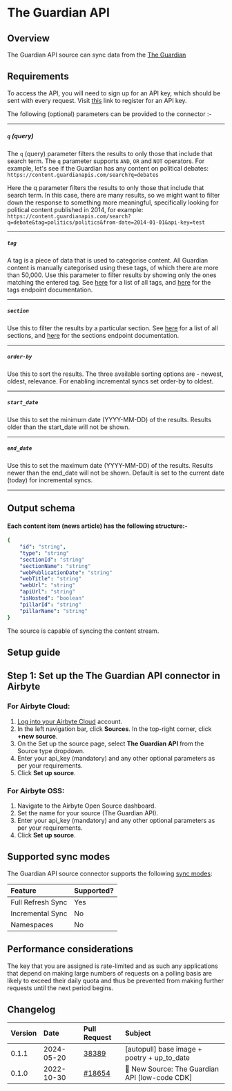# The Guardian API

## Overview

The Guardian API source can sync data from the [The Guardian](https://open-platform.theguardian.com/)

## Requirements

To access the API, you will need to sign up for an API key, which should be sent with every request. Visit [this](https://open-platform.theguardian.com/access) link to register for an API key.

The following (optional) parameters can be provided to the connector :-

---

##### `q` (query)

The `q` (query) parameter filters the results to only those that include that search term. The `q` parameter supports `AND`, `OR` and `NOT` operators. For example, let's see if the Guardian has any content on political debates: `https://content.guardianapis.com/search?q=debates`

Here the q parameter filters the results to only those that include that search term. In this case, there are many results, so we might want to filter down the response to something more meaningful, specifically looking for political content published in 2014, for example: `https://content.guardianapis.com/search?q=debate&tag=politics/politics&from-date=2014-01-01&api-key=test`

---

##### `tag`

A tag is a piece of data that is used to categorise content. All Guardian content is manually categorised using these tags, of which there are more than 50,000. Use this parameter to filter results by showing only the ones matching the entered tag. See <a href="https://content.guardianapis.com/tags?api-key=test">here</a> for a list of all tags, and <a href="https://open-platform.theguardian.com/documentation/tag">here</a> for the tags endpoint documentation.

---

##### `section`

Use this to filter the results by a particular section. See <a href="https://content.guardianapis.com/sections?api-key=test">here</a> for a list of all sections, and <a href="https://open-platform.theguardian.com/documentation/section">here</a> for the sections endpoint documentation.

---

##### `order-by`

Use this to sort the results. The three available sorting options are - newest, oldest, relevance. For enabling incremental syncs set order-by to oldest.

---

##### `start_date`

Use this to set the minimum date (YYYY-MM-DD) of the results. Results older than the start_date will not be shown.

---

##### `end_date`

Use this to set the maximum date (YYYY-MM-DD) of the results. Results newer than the end_date will not be shown.
Default is set to the current date (today) for incremental syncs.

---

## Output schema

#### Each content item (news article) has the following structure:-

```yaml
{
    "id": "string",
    "type": "string"
    "sectionId": "string"
    "sectionName": "string"
    "webPublicationDate": "string"
    "webTitle": "string"
    "webUrl": "string"
    "apiUrl": "string"
    "isHosted": "boolean"
    "pillarId": "string"
    "pillarName": "string"
}
```

The source is capable of syncing the content stream.

## Setup guide

## Step 1: Set up the The Guardian API connector in Airbyte

### For Airbyte Cloud:

1. [Log into your Airbyte Cloud](https://cloud.airbyte.com/workspaces) account.
2. In the left navigation bar, click **Sources**. In the top-right corner, click **+new source**.
3. On the Set up the source page, select **The Guardian API** from the Source type dropdown.
4. Enter your api_key (mandatory) and any other optional parameters as per your requirements.
5. Click **Set up source**.

### For Airbyte OSS:

1. Navigate to the Airbyte Open Source dashboard.
2. Set the name for your source (The Guardian API).
3. Enter your api_key (mandatory) and any other optional parameters as per your requirements.
4. Click **Set up source**.

## Supported sync modes

The Guardian API source connector supports the following [sync modes](https://docs.airbyte.com/cloud/core-concepts#connection-sync-modes):

| Feature           | Supported? |
| :---------------- | :--------- |
| Full Refresh Sync | Yes        |
| Incremental Sync  | No         |
| Namespaces        | No         |

## Performance considerations

The key that you are assigned is rate-limited and as such any applications that depend on making large numbers of requests on a polling basis are likely to exceed their daily quota and thus be prevented from making further requests until the next period begins.

## Changelog

| Version | Date       | Pull Request                                              | Subject                                        |
| :------ | :--------- | :-------------------------------------------------------- | :--------------------------------------------- |
| 0.1.1 | 2024-05-20 | [38389](https://github.com/airbytehq/airbyte/pull/38389) | [autopull] base image + poetry + up_to_date |
| 0.1.0   | 2022-10-30 | [#18654](https://github.com/airbytehq/airbyte/pull/18654) | 🎉 New Source: The Guardian API [low-code CDK] |
